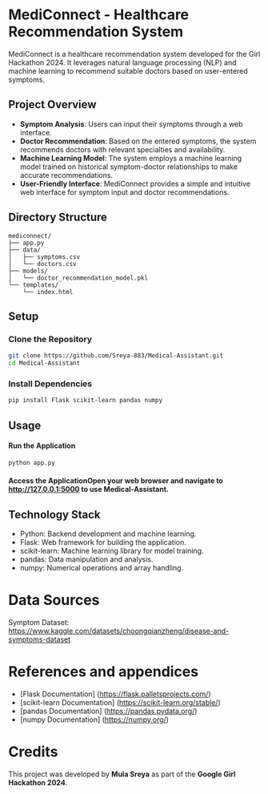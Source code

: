 # MediConnect - Healthcare Recommendation System

MediConnect is a healthcare recommendation system developed for the Girl Hackathon 2024. It leverages natural language processing (NLP) and machine learning to recommend suitable doctors based on user-entered symptoms.

## Project Overview

- **Symptom Analysis**: Users can input their symptoms through a web interface.
- **Doctor Recommendation**: Based on the entered symptoms, the system recommends doctors with relevant specialties and availability.
- **Machine Learning Model**: The system employs a machine learning model trained on historical symptom-doctor relationships to make accurate recommendations.
- **User-Friendly Interface**: MediConnect provides a simple and intuitive web interface for symptom input and doctor recommendations.

## Directory Structure

```plaintext
mediconnect/
├── app.py
├── data/
│   ├── symptoms.csv
│   └── doctors.csv
├── models/
│   └── doctor_recommendation_model.pkl
└── templates/
    └── index.html
```
## Setup

### Clone the Repository

```bash
git clone https://github.com/Sreya-883/Medical-Assistant.git
cd Medical-Assistant
```
### Install Dependencies
```bash
pip install Flask scikit-learn pandas numpy
```
## Usage
#### Run the Application
```bash
python app.py
```
#### Access the ApplicationOpen your web browser and navigate to http://127.0.0.1:5000 to use Medical-Assistant.
## Technology Stack
- Python: Backend development and machine learning.
- Flask: Web framework for building the application.
- scikit-learn: Machine learning library for model training.
- pandas: Data manipulation and analysis.
- numpy: Numerical operations and array handling.
# Data Sources
Symptom Dataset: https://www.kaggle.com/datasets/choongqianzheng/disease-and-symptoms-dataset
# References and appendices
- [Flask Documentation] (https://flask.palletsprojects.com/)
- [scikit-learn Documentation] (https://scikit-learn.org/stable/)
- [pandas Documentation] (https://pandas.pydata.org/)
- [numpy Documentation] (https://numpy.org/)
# Credits
This project was developed by **Mula Sreya** as part of the **Google Girl Hackathon 2024**.

